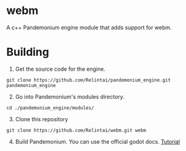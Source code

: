 # webm

A c++ Pandemonium engine module that adds support for webm.

# Building

1. Get the source code for the engine.

``` git clone https://github.com/Relintai/pandemonium_engine.git pandemonium_engine ```

2. Go into Pandemonium's modules directory.

```
cd ./pandemonium_engine/modules/
```

3. Clone this repository

```
git clone https://github.com/Relintai/webm.git webm
```

4. Build Pandemonium. You can use the official godot docs. [Tutorial](https://docs.godotengine.org/en/latest/development/compiling/index.html)
